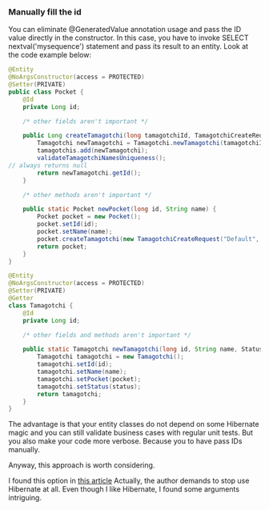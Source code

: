 ### Manually fill the id
You can eliminate @GeneratedValue annotation usage and pass the ID 
value directly in the constructor. 
In this case, you have to invoke SELECT nextval('mysequence') statement and pass its 
result to an entity. Look at the code example below:

```java
@Entity
@NoArgsConstructor(access = PROTECTED)
@Setter(PRIVATE)
public class Pocket {
    @Id
    private Long id;

    /* other fields aren't important */

    public Long createTamagotchi(long tamagotchiId, TamagotchiCreateRequest request) {
        Tamagotchi newTamagotchi = Tamagotchi.newTamagotchi(tamagotchiId, request.name(), request.status(), this);
        tamagotchis.add(newTamagotchi);
        validateTamagotchiNamesUniqueness();
// always returns null
        return newTamagotchi.getId();
    }

    /* other methods aren't important */

    public static Pocket newPocket(long id, String name) {
        Pocket pocket = new Pocket();
        pocket.setId(id);
        pocket.setName(name);
        pocket.createTamagotchi(new TamagotchiCreateRequest("Default", CREATED));
        return pocket;
    }
}

@Entity
@NoArgsConstructor(access = PROTECTED)
@Setter(PRIVATE)
@Getter
class Tamagotchi {
    @Id
    private Long id;

    /* other fields and methods aren't important */

    public static Tamagotchi newTamagotchi(long id, String name, Status status, Pocket pocket) {
        Tamagotchi tamagotchi = new Tamagotchi();
        tamagotchi.setId(id);
        tamagotchi.setName(name);
        tamagotchi.setPocket(pocket);
        tamagotchi.setStatus(status);
        return tamagotchi;
    }
}
```
The advantage is that your entity classes do not depend on some 
Hibernate magic and you can still validate business cases with regular unit tests. 
But you also make your code more verbose. Because you to have pass IDs manually.

Anyway, this approach is worth considering.

I found this option in [this article](https://www.stemlaur.com/blog/2021/03/30/tech-hibern-hate/) 
Actually, the author demands to stop use Hibernate at all.
Even though I like Hibernate, I found some arguments intriguing.